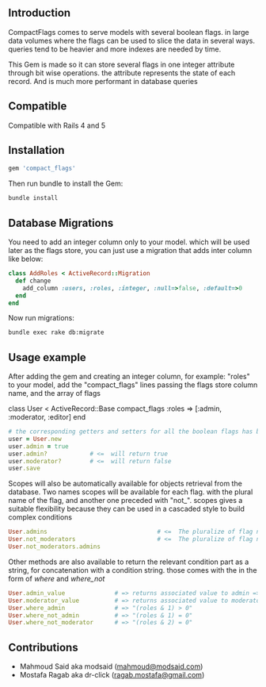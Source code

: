 ## Introduction

CompactFlags comes to serve models with several boolean flags. in large data volumes where the flags can be used to slice the data in several ways. queries tend to be heavier and more indexes are needed by time.

This Gem is made so it can store several flags in one integer attribute through bit wise operations. the attribute represents the state of each record. And is much more performant in database queries

## Compatible

  Compatible with Rails 4 and 5

## Installation

  ```ruby
  gem 'compact_flags'

  ```
  Then run bundle to install the Gem:
  ```sh
  bundle install
  ```


## Database Migrations

You need to add an integer column only to your model. which will be used later as the flags store, you can just use a migration that adds inter column like below:

  ```ruby
  class AddRoles < ActiveRecord::Migration
    def change
      add_column :users, :roles, :integer, :null=>false, :default=>0
    end
  end
  ```

  Now run migrations:
  ```sh
  bundle exec rake db:migrate
  ```

## Usage example

After adding the gem and creating an integer column, for example: "roles" to your model, add the "compact_flags" lines passing the flags store column name, and the array of flags

  class User < ActiveRecord::Base
    compact_flags :roles  => [:admin, :moderator, :editor]
  end

  ```ruby
  # the corresponding getters and setters for all the boolean flags has been created
  user = User.new
  user.admin = true
  user.admin?            # <=  will return true
  user.moderator?        # <=  will return false
  user.save
  ```

Scopes will also be automatically available for objects retrieval from the database.
Two names scopes will be available for each flag. with the plural name of the flag, and another one
preceded with "not_".
scopes gives a suitable flexibility because they can be used in a cascaded style to build complex conditions

  ```ruby
  User.admins                               # <=  The pluralize of flag name
  User.not_moderators                       # <=  The pluralize of flag name with 'not_'
  User.not_moderators.admins
  ```

Other methods are also available to return the relevant condition part as a string, for concatenation with a condition string. those comes with the in the form of _where_ and _where_not_

  ```ruby
  User.admin_value              # => returns associated value to admin => 1
  User.moderator_value          # => returns associated value to moderator => 2
  User.where_admin              # => "(roles & 1) > 0"
  User.where_not_admin          # => "(roles & 1) = 0"
  User.where_not_moderator      # => "(roles & 2) = 0"
  ```

## Contributions

* Mahmoud Said aka modsaid (mahmoud@modsaid.com)
* Mostafa Ragab aka dr-click (ragab.mostafa@gmail.com)

